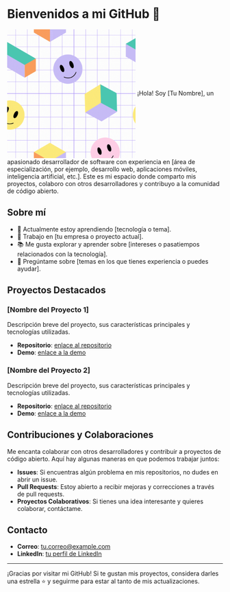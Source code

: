 # Bienvenidos a mi GitHub 👋

  <img src="https://github.com/mayhrina30/mayhrina30/raw/main/Foto%20de%20Perfil%20de%20LinkedIn%20Programador%20Geometrica%20Blanca%20Amarilla.gif" alt="GIF Animado" style="width: 300px; height: 300px;" align="center">
¡Hola! Soy [Tu Nombre], un apasionado desarrollador de software con experiencia en [área de especialización, por ejemplo, desarrollo web, aplicaciones móviles, inteligencia artificial, etc.]. Este es mi espacio donde comparto mis proyectos, colaboro con otros desarrolladores y contribuyo a la comunidad de código abierto.



## Sobre mí

- 🌱 Actualmente estoy aprendiendo [tecnología o tema].
- 💼 Trabajo en [tu empresa o proyecto actual].
- 📚 Me gusta explorar y aprender sobre [intereses o pasatiempos relacionados con la tecnología].
- 💬 Pregúntame sobre [temas en los que tienes experiencia o puedes ayudar].


## Proyectos Destacados

### [Nombre del Proyecto 1]

Descripción breve del proyecto, sus características principales y tecnologías utilizadas.

- **Repositorio**: [enlace al repositorio](https://github.com/tu-usuario/nombre-del-proyecto-1)
- **Demo**: [enlace a la demo](https://enlace-a-la-demo.com)

### [Nombre del Proyecto 2]

Descripción breve del proyecto, sus características principales y tecnologías utilizadas.

- **Repositorio**: [enlace al repositorio](https://github.com/tu-usuario/nombre-del-proyecto-2)
- **Demo**: [enlace a la demo](https://enlace-a-la-demo.com)

## Contribuciones y Colaboraciones

Me encanta colaborar con otros desarrolladores y contribuir a proyectos de código abierto. Aquí hay algunas maneras en que podemos trabajar juntos:

- **Issues**: Si encuentras algún problema en mis repositorios, no dudes en abrir un issue.
- **Pull Requests**: Estoy abierto a recibir mejoras y correcciones a través de pull requests.
- **Proyectos Colaborativos**: Si tienes una idea interesante y quieres colaborar, contáctame.

## Contacto

- **Correo**: [tu.correo@example.com](urielortega300@gmail.com)
- **LinkedIn**: [tu perfil de LinkedIn](https://www.linkedin.com/in/tu-usuario)


---

¡Gracias por visitar mi GitHub! Si te gustan mis proyectos, considera darles una estrella ⭐ y seguirme para estar al tanto de mis actualizaciones.


